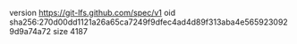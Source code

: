 version https://git-lfs.github.com/spec/v1
oid sha256:270d00dd1121a26a65ca7249f9dfec4ad4d89f313aba4e5659230929d9a74a72
size 4187
